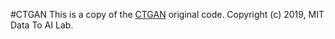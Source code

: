 #CTGAN
This is a copy of the [CTGAN](https://github.com/sdv-dev/CTGAN) original code.
Copyright (c) 2019, MIT Data To AI Lab.
